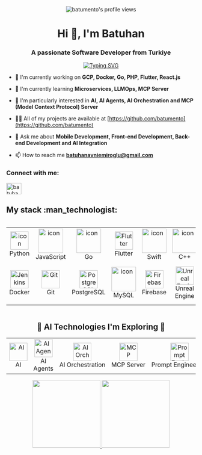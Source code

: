 
<div align="center">
  <img src="https://komarev.com/ghpvc/?username=batumento&label=Profile%20views&color=3584E4&style=flat" alt="batumento's profile views" />
</div>
<h1 align="center">Hi 👋, I'm Batuhan</h1>
<h3 align="center">A passionate Software Developer from Turkiye</h3>

<div align="center">
  
[![Typing SVG](https://readme-typing-svg.herokuapp.com?font=Fira+Code&pause=1000&color=3584E4&center=true&vCenter=true&width=435&lines=Full+Stack+Developer;Mobile,+Web+%26+AI\+)](https://git.io/typing-svg)

</div>

- 🔭 I'm currently working on **GCP, Docker, Go, PHP, Flutter, React.js**

- 🌱 I'm currently learning **Microservices, LLMOps, MCP Server**

- 🚀 I'm particularly interested in **AI, AI Agents, AI Orchestration and MCP (Model Context Protocol) Server**

- 👨‍💻 All of my projects are available at [https://github.com/batumento](https://github.com/batumento)

- 💬 Ask me about **Mobile Development, Front-end Development, Back-end Development and AI Integration**

- 📫 How to reach me **batuhanavniemiroglu@gmail.com**

<h3 align="left">Connect with me:</h3>
<p align="left">
<a href="https://linkedin.com/in/batuhan emiroğlu" target="blank"><img align="center" src="https://raw.githubusercontent.com/rahuldkjain/github-profile-readme-generator/master/src/images/icons/Social/linked-in-alt.svg" alt="batuhan emiroğlu" height="30" width="40" /></a>
</p>

<h2>My stack :man_technologist:</h2>
<div style="display: flex; align-items: flex-start; align: center">
<table align="center">
 <tr>
          <td align="center" width="96">
        <img src="https://techstack-generator.vercel.app/python-icon.svg" alt="icon" width="48" height="48" alt="Python" />
      <br>Python
    </td>
         <td align="center" width="96">
        <img src="https://techstack-generator.vercel.app/js-icon.svg" alt="icon" width="65" height="65" />
      <br>JavaScript
    </td>
         <td align="center" width="96">
        <img src="https://skillicons.dev/icons?i=go" alt="icon" width="65" height="65" />
      <br>Go
    </td>
       <td align="center" width="96">
        <img src="https://skillicons.dev/icons?i=flutter" width="48" height="48" alt="Flutter" />
      <br>Flutter
    </td>
    <td align="center" width="96">
        <img src="https://techstack-generator.vercel.app/swift-icon.svg" alt="icon" width="65" height="65" />
      <br>Swift
    </td>
    <td align="center" width="96">
      <a href="#macropower-tech">
        <img src="https://techstack-generator.vercel.app/cpp-icon.svg" alt="icon" width="65" height="65" />
      </a>
      <br>C++
    </td>
    <td align="center" width="96">
        <img src="https://techstack-generator.vercel.app/csharp-icon.svg" alt="icon" width="65" height="65" />
      <br>C#
    </td>
 </tr>
 <tr>
    <td align="center" width="96">
        <img src="https://techstack-generator.vercel.app/docker-icon.svg" width="48" height="48" alt="Jenkins" />
      <br>Docker
    </td>
    <td align="center" width="96"> 
        <img src="https://user-images.githubusercontent.com/25181517/192108372-f71d70ac-7ae6-4c0d-8395-51d8870c2ef0.png" width="48" height="48" alt="Git" />
      <br>Git
    </td>
    <td align="center" width="96">
        <img src="https://skillicons.dev/icons?i=postgres" width="48" height="48" alt="PostgreSQL" />
      <br>PostgreSQL
    </td>
    <td align="center" width="96">
        <img src="https://techstack-generator.vercel.app/mysql-icon.svg" alt="icon" width="65" height="65" />
      <br>MySQL
    </td>
    <td align="center" width="96">
        <img src="https://skillicons.dev/icons?i=firebase" width="48" height="48" alt="Firebase" />
      <br>Firebase
    </td>
    <td align="center" width="96">
        <img src="https://skillicons.dev/icons?i=unreal" width="48" height="48" alt="Unreal Engine" />
      <br>Unreal Engine
    </td>
       <td align="center" width="96">More actions
        <img src="https://skillicons.dev/icons?i=unity" width="48" height="48" alt="Unity" />
      <br>Unity
    </td>
 </tr>
</table>
<br>
</div>

<h2 align="center">🤖 AI Technologies I'm Exploring 🧠</h2>

<table align="center">
  <tr>
    <td align="center" width="96">
      <img src="https://img.icons8.com/fluency/96/000000/artificial-intelligence.png" width="48" height="48" alt="AI"/>
      <br>AI
    </td>
    <td align="center" width="96">
      <img src="https://img.icons8.com/color/96/000000/bot.png" width="48" height="48" alt="AI Agents"/>
      <br>AI Agents
    </td>
    <td align="center" width="96">
      <img src="https://img.icons8.com/color/96/000000/workflow.png" width="48" height="48" alt="AI Orchestration"/>
      <br>AI&nbsp;Orchestration
    </td>
<td align="center" width="96">
      <img src="https://img.icons8.com/fluency/96/usb-connector.png" width="48" height="48" alt="MCP"/>
      <br>MCP&nbsp;Server
    </td>
   <td align="center" width="96">
      <img src="https://img.icons8.com/color/96/000000/light-automation.png" width="48" height="48" alt="Prompt Engineering"/>
      <br>Prompt&nbsp;Engineering
    </td>
  </tr>
</table>


<div align="center">
  <a href="https://github.com/batumento">
    <img height="180em" src="https://github-readme-stats-eight-theta.vercel.app/api?username=batumento&show_icons=true&theme=algolia&include_all_commits=true&count_private=true"/>
    <img height="180em" src="https://github-readme-stats-eight-theta.vercel.app/api/top-langs/?username=batumento&layout=compact&langs_count=8&theme=algolia"/>
  </a>
</div>
